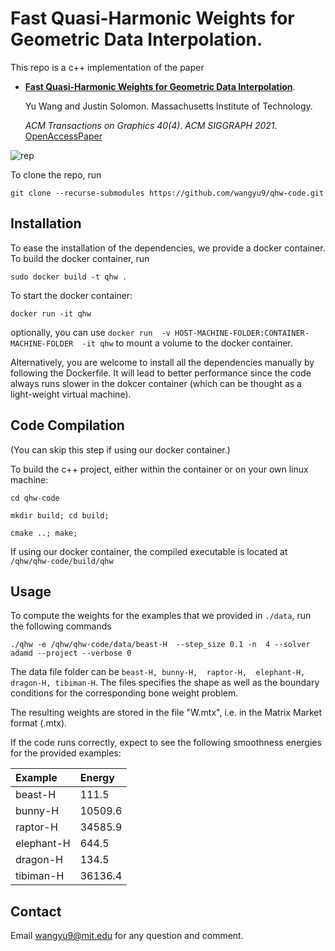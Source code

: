 # Fast Quasi-Harmonic Weights for Geometric Data Interpolation.

This repo is a c++ implementation of the paper 


*	[**Fast Quasi-Harmonic Weights for Geometric Data Interpolation**](https://dl.acm.org/doi/abs/10.1145/3450626.3459801).

	Yu Wang and Justin Solomon. Massachusetts Institute of Technology. 
	
	_ACM Transactions on Graphics 40(4)_.
	_ACM SIGGRAPH 2021_.
	[OpenAccessPaper](https://dl.acm.org/doi/abs/10.1145/3450626.3459801)

![rep](https://user-images.githubusercontent.com/11622280/128125232-eb8188b3-e034-4f59-960d-b2bc9b9ee57f.jpg)



To clone the repo, run

`git clone --recurse-submodules https://github.com/wangyu9/qhw-code.git`

## Installation

To ease the installation of the dependencies, we provide a docker container. To build the docker container, run

`sudo docker build -t qhw .`

To start the docker container:

`docker run -it qhw`

optionally, you can use  `docker run  -v HOST-MACHINE-FOLDER:CONTAINER-MACHINE-FOLDER  -it qhw` to mount a volume to the docker container. 

Alternatively, you are welcome to install all the dependencies manually by following the Dockerfile. It will lead to better performance since the code always runs slower in the dokcer container (which can be thought as a light-weight virtual machine).    

## Code Compilation 

(You can skip this step if using our docker container.)

To build the c++ project, either within the container or on your own linux machine: 

`cd qhw-code`

`mkdir build; cd build;`

`cmake ..; make;`

If using our docker container, the compiled executable is located at `/qhw/qhw-code/build/qhw`

## Usage

To compute the weights for the examples that we provided in `./data`, run the following commands

`./qhw -e /qhw/qhw-code/data/beast-H  --step_size 0.1 -n  4 --solver adamd --project --verbose 0`

The data file folder can be 
`beast-H,
bunny-H, 
raptor-H, 
elephant-H, 
dragon-H,
tibiman-H`.
The files specifies the shape as well as the boundary conditions for the corresponding bone weight problem.

The resulting weights are stored in the file "W.mtx", i.e. in the Matrix Market format (.mtx). 

If the code runs correctly, expect to see the following smoothness energies for the provided examples: 

Example	|	Energy	|
|:--------|:--------|
beast-H	| 111.5	
bunny-H | 10509.6
raptor-H | 34585.9
elephant-H | 644.5
dragon-H | 134.5
tibiman-H | 36136.4

## Contact

Email wangyu9@mit.edu for any question and comment. 


